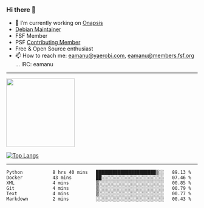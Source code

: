 ### Hi there 👋


- 🔭 I’m currently working on [Onapsis](http://onapsis.com)
- [Debian Maintainer](https://qa.debian.org/developer.php?login=eamanu%40yaerobi.com)
- FSF Member
- PSF [Contributing Member](https://www.python.org/psf/membership/#what-membership-classes-are-there)
- Free & Open Source enthusiast 
- 📫 How to reach me: eamanu@yaerobi.com, eamanu@members.fsf.org ... IRC: eamanu

---

<img height="180em" src="https://github-readme-stats.vercel.app/api?theme=dark&username=eamanu&show_icons=true&hide_border=true&&count_private=true&include_all_commits=true" />

[![Top Langs](https://github-readme-stats.vercel.app/api/top-langs/?theme=dark&username=eamanu&layout=compact)](https://github.com/anuraghazra/github-readme-stats)

---

<!--START_SECTION:waka-->

```text
Python           8 hrs 40 mins   ██████████████████████▒░░   89.13 %
Docker           43 mins         ██░░░░░░░░░░░░░░░░░░░░░░░   07.46 %
XML              4 mins          ▒░░░░░░░░░░░░░░░░░░░░░░░░   00.85 %
Git              4 mins          ▒░░░░░░░░░░░░░░░░░░░░░░░░   00.79 %
Text             4 mins          ▒░░░░░░░░░░░░░░░░░░░░░░░░   00.77 %
Markdown         2 mins          ░░░░░░░░░░░░░░░░░░░░░░░░░   00.43 %
```

<!--END_SECTION:waka-->
